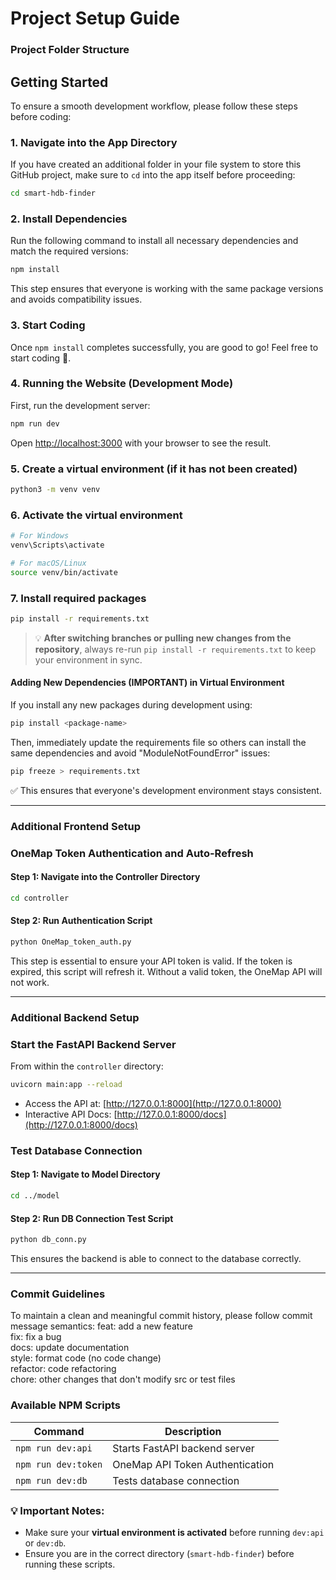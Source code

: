 # Project Setup Guide

### Project Folder Structure

## Getting Started
To ensure a smooth development workflow, please follow these steps before coding:

### 1. Navigate into the App Directory
If you have created an additional folder in your file system to store this GitHub project, make sure to `cd` into the app itself before proceeding:
```sh
cd smart-hdb-finder
```

### 2. Install Dependencies
Run the following command to install all necessary dependencies and match the required versions:
```sh
npm install
```
This step ensures that everyone is working with the same package versions and avoids compatibility issues.

### 3. Start Coding
Once `npm install` completes successfully, you are good to go! Feel free to start coding 🚀.

### 4. Running the Website (Development Mode)
First, run the development server:
```bash
npm run dev
```
Open [http://localhost:3000](http://localhost:3000) with your browser to see the result.

### 5. Create a virtual environment (if it has not been created)
```sh
python3 -m venv venv
```
### 6. Activate the virtual environment
```sh
# For Windows
venv\Scripts\activate

# For macOS/Linux
source venv/bin/activate
```
### 7. Install required packages
```sh
pip install -r requirements.txt
```
> 💡 **After switching branches or pulling new changes from the repository**, always re-run `pip install -r requirements.txt` to keep your environment in sync.

#### Adding New Dependencies (IMPORTANT) in Virtual Environment
If you install any new packages during development using:
```sh
pip install <package-name>
```
Then, immediately update the requirements file so others can install the same dependencies and avoid "ModuleNotFoundError" issues:
```sh
pip freeze > requirements.txt
```

✅ This ensures that everyone's development environment stays consistent.

---

### Additional Frontend Setup

### OneMap Token Authentication and Auto-Refresh

#### Step 1: Navigate into the Controller Directory
```sh
cd controller
```
#### Step 2: Run Authentication Script
```sh
python OneMap_token_auth.py
```

This step is essential to ensure your API token is valid. If the token is expired, this script will refresh it. Without a valid token, the OneMap API will not work.

---

### Additional Backend Setup

### Start the FastAPI Backend Server
From within the `controller` directory:
```sh
uvicorn main:app --reload
```

- Access the API at: [http://127.0.0.1:8000](http://127.0.0.1:8000)  
- Interactive API Docs: [http://127.0.0.1:8000/docs](http://127.0.0.1:8000/docs)

### Test Database Connection

#### Step 1: Navigate to Model Directory
```sh
cd ../model
```
#### Step 2: Run DB Connection Test Script
```sh
python db_conn.py
```

This ensures the backend is able to connect to the database correctly.

---

### Commit Guidelines
To maintain a clean and meaningful commit history, please follow commit message semantics:
feat: add a new feature  
fix: fix a bug  
docs: update documentation  
style: format code (no code change)  
refactor: code refactoring  
chore: other changes that don't modify src or test files



### Available NPM Scripts
| Command                | Description                              |
|------------------------|------------------------------------------|
| `npm run dev:api`      | Starts FastAPI backend server            |
| `npm run dev:token`    | OneMap API Token Authentication          |
| `npm run dev:db`       | Tests database connection                |
### 💡 Important Notes:
- Make sure your **virtual environment is activated** before running `dev:api` or `dev:db`.
- Ensure you are in the correct directory (`smart-hdb-finder`) before running these scripts.
